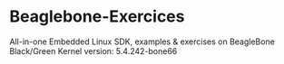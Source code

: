 # Beaglebone-Exercices

All-in-one Embedded Linux SDK, examples & exercises on BeagleBone Black/Green
Kernel version: 5.4.242-bone66
